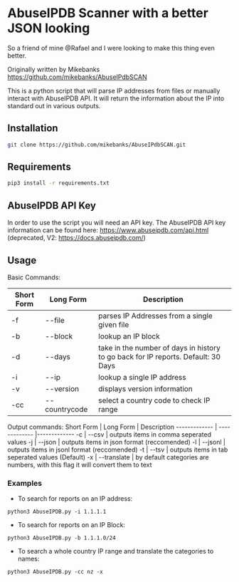 # AbuseIPDB Scanner with a better JSON looking
So a friend of mine @Rafael and I were looking to make this thing even better.

Originally written by Mikebanks
https://github.com/mikebanks/AbuseIPdbSCAN


This is a python script that will parse IP addresses from files or manually interact with AbuseIPDB API. It will return the information about the IP into standard out in various outputs.

## Installation

``` BASH
git clone https://github.com/mikebanks/AbuseIPdbSCAN.git
```

## Requirements

``` BASH
pip3 install -r requirements.txt
```

## AbuseIPDB API Key

In order to use the script you will need an API key. The AbuseIPDB API key information can be found here: <https://www.abuseipdb.com/api.html> (deprecated, V2: <https://docs.abuseipdb.com/>)

## Usage

Basic Commands:

Short Form    | Long Form     | Description
------------- | ------------- |-------------
-f            | --file        | parses IP Addresses from a single given file
-b            | --block       | lookup an IP block
-d            | --days        | take in the number of days in history to go back for IP reports. Default: 30 Days
-i            | --ip          | lookup a single IP address
-v            | --version     | displays version information
-cc           | --countrycode | select a country code to check IP range

Output commands:
Short Form    | Long Form     | Description
------------- | ------------- |-------------
-c            | --csv         | outputs items in comma seperated values
-j            | --json        | outputs items in json format (reccomended)
-l            | --jsonl       | outputs items in jsonl format (reccomended)
-t            | --tsv         | outputs items in tab seperated values (Default)
-x            | --translate   | by default categories are numbers, with this flag it will convert them to text


### Examples

* To search for reports on an IP address:

``python3 AbuseIPDB.py -i 1.1.1.1``

* To search for reports on an IP Block:

``python3 AbuseIPDB.py -b 1.1.1.0/24``

* To search a whole country IP range and translate the categories to names:

``python3 AbuseIPDB.py -cc nz -x``

